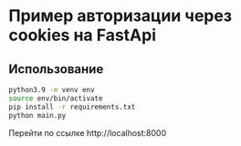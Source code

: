 # Пример авторизации через cookies на FastApi
## Использование 
```bash
python3.9 -m venv env
source env/bin/activate
pip install -r requirements.txt
python main.py
```
Перейти по ссылке http://localhost:8000